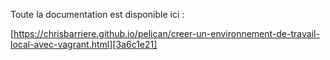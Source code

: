 Toute la documentation est disponible ici :

[https://chrisbarriere.github.io/pelican/creer-un-environnement-de-travail-local-avec-vagrant.html][3a6c1e21]

  [3a6c1e21]: https://chrisbarriere.github.io/pelican/creer-un-environnement-de-travail-local-avec-vagrant.html "Voir la documentation complète"

